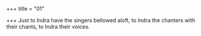 +++
title = "01"

+++
Just to Indra have the singers bellowed aloft, to Indra the chanters with  their chants,
to Indra their voices.